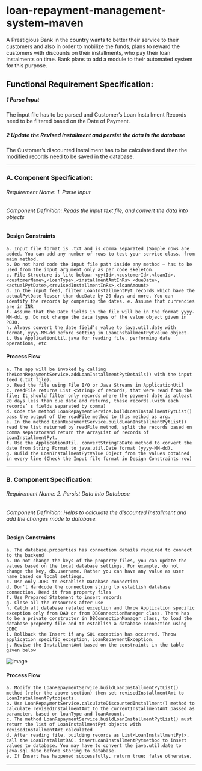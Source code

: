 # loan-repayment-management-system-maven
A Prestigious Bank in the country wants to better their service to their customers and also in order to mobilize the funds, plans to reward the customers with discounts on their installments, who pay their loan instalments on time. Bank plans to add a module to their automated system for this purpose.
## Functional Requirement Specification:

##### 1 Parse Input 
The input file has to be parsed and Customer’s Loan Installment Records need to be filtered based on the Date of Payment.
##### 2 Update the Revised Installment and persist the data in the database 
The Customer’s discounted Installment has to be calculated and then the modified records need to be saved in the database.

------------


### A. Component Specification:
###### Requirement Name: 1. Parse Input
###### Component Definition: Reads the input text file, and convert the data into objects

#### Design Constraints 
    a. Input file format is .txt and is comma separated (Sample rows are added. You can add any number of rows to test your service class, from main method. 
    b. Do not hard code the input file path inside any method – has to be used from the input argument only as per code skeleton. 
    c. File Structure is like below: <pytId>,<customerId>,<loanId>,<customerName>,<loanType>,<installmentAmtInRs> <dueDate>,<actualPytDate>,<revisedInstallmentInRs>,<loanAmount> 
    d. In the input feed, filter LoanInstallmentPyt records which have the actualPytDate lesser than dueDate by 20 days and more. You can identify the records by comparing the dates. e. Assume that currencies are in INR
    f. Assume that the Date fields in the file will be in the format yyyy-MM-dd. g. Do not change the data types of the value object given in POJO. 
    h. Always convert the date field’s value to java.util.date with format, yyyy-MM-dd before setting in LoanInstallmentPytvalue object.
    i. Use ApplicationUtil.java for reading file, performing date operations, etc

#### Process Flow 
    a. The app will be invoked by calling theLoanRepaymentService.addLoanInstallmentPytDetails() with the input feed (.txt file). 
    b. Read the file using File I/O or Java Streams in ApplicationUtil 
    c. readFile returns List <String> of records, that were read from the file; It should filter only records where the payment date is atleast 20 days less than due date and returns, these records.(with each records’ s fields separated by comma) 
    d. Code the method LoanRepaymentService.buildLoanInstallmentPytList() pass the output of the readFile method to this method as arg. 
    e. In the method LoanRepaymentService.buildLoanInstallmentPytList() read the list returned by readFile method, split the records based on comma separatorand return the ArrayList of records of LoanInstallmentPyt. 
    f. Use the ApplicationUtil. convertStringToDate method to convert the date from String Format to java.util.Date format (yyyy-MM-dd). 
    g. Build the LoanInstallmentPytValue Object from the values obtained in every line (Check the Input file format in Design Constraints row)

------------


### B. Component Specification:
###### Requirement Name: 2. Persist Data into Database
###### Component Definition: Helps to calculate the discounted installment and add the changes made to database.

#### Design Constraints
    a. The database.properties has connection details required to connect to the backend 
    b. Do not change the keys of the property files, you can update the values based on the local database settings. For example, do not change the key, db.username. Rather you can have any value as user name based on local settings. 
    c. Use only JDBC to establish Database connection 
    d. Don't Hardcode the connection string to establish database connection. Read it from property files
    f. Use Prepared Statement to insert records 
    g. Close all the resources after use
    h. Catch all database related exception and throw Application specific exception only from DAO or from DBConnectionManager class. There has to be a private constructor in DBConnectionManager class, to load the database property file and to establish a database connection using JDBC 
    i. Rollback the Insert if any SQL exception has occurred. Throw application specific exception, LoanRepaymentException. 
    j. Revise the InstallmentAmt based on the constraints in the table given below
![image](https://user-images.githubusercontent.com/48268023/219871594-d82b6f07-27ba-457d-bb80-ed148f1be84a.png)


#### Process Flow 
    a. Modify the LoanRepaymentService.buildLoanInstallmentPytList() method (refer the above section) then set revisedInstallmentAmt to LoanInstallmentPytobjects. 
    b. Use LoanRepaymentService.calculateDiscountedInstallment() method to calculate revisedInstallmentAmt to the currentInstallmentAmt passed as parameter, based on loanType and loanAmount. 
    c. The method LoanRepaymentService.buildLoanInstallmentPytList() must return the list of LoanInstallmentPyt objects with revisedInstallmentAmt calculated 
    d. After reading file, building records as List<LoanInstallmentPyt>, call the LoanInstallmtDAO. insertLoanInstallmentPytmethod to insert values to database. You may have to convert the java.util.date to java.sql.date before storing to database. 
    e. If Insert has happened successfully, return true; false otherwise.
	

------------

